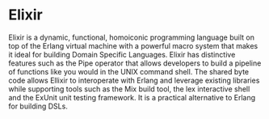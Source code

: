 # Elixir

Elixir is a dynamic, functional, homoiconic programming language built on top of the Erlang virtual machine with a powerful macro system that makes it ideal for building Domain Specific Languages. Elixir has distinctive features such as the Pipe operator that allows developers to build a pipeline of functions like you would in the UNIX command shell. The shared byte code allows Ellixir to interoperate with Erlang and leverage existing libraries while supporting tools such as the Mix build tool, the lex interactive shell and the ExUnit unit testing framework. It is a practical alternative to Erlang for building DSLs.

